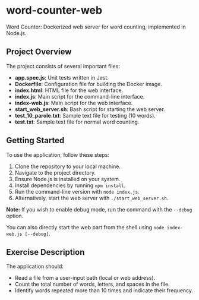 # word-counter-web

Word Counter: Dockerized web server for word counting, implemented in Node.js.

## Project Overview

The project consists of several important files:

- **app.spec.js**: Unit tests written in Jest.
- **Dockerfile**: Configuration file for building the Docker image.
- **index.html**: HTML file for the web interface.
- **index.js**: Main script for the command-line interface.
- **index-web.js**: Main script for the web interface.
- **start_web_server.sh**: Bash script for starting the web server.
- **test_10_parole.txt**: Sample text file for testing (10 words).
- **test.txt**: Sample text file for normal word counting.

## Getting Started

To use the application, follow these steps:

1. Clone the repository to your local machine.
2. Navigate to the project directory.
3. Ensure Node.js is installed on your system.
4. Install dependencies by running `npm install`.
5. Run the command-line version with `node index.js`.
6. Alternatively, start the web server with `./start_web_server.sh`.

**Note:** If you wish to enable debug mode, run the command with the `--debug` option.

You can also directly start the web part from the shell using `node index-web.js [--debug]`.

## Exercise Description

The application should:

- Read a file from a user-input path (local or web address).
- Count the total number of words, letters, and spaces in the file.
- Identify words repeated more than 10 times and indicate their frequency.
